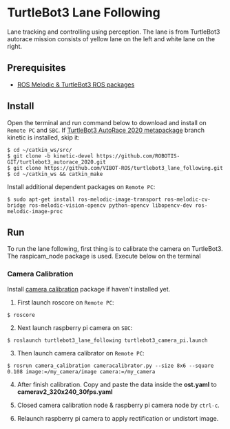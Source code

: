 
# TurtleBot3 Lane Following

Lane tracking and controlling using perception. The lane is from TurtleBot3 autorace mission consists of yellow lane on the left and white lane on the right.

## Prerequisites

- [ROS Melodic & TurtleBot3 ROS packages](https://emanual.robotis.com/docs/en/platform/turtlebot3/quick-start/)

## Install

Open the terminal and run command below to download and install on `Remote PC` and `SBC`. If [TurtleBot3 AutoRace 2020 metapackage](https://github.com/ROBOTIS-GIT/turtlebot3_autorace_2020) branch kinetic is installed, skip it:

    $ cd ~/catkin_ws/src/
    $ git clone -b kinetic-devel https://github.com/ROBOTIS-GIT/turtlebot3_autorace_2020.git
    $ git clone https://github.com/VIBOT-ROS/turtlebot3_lane_following.git
    $ cd ~/catkin_ws && catkin_make

Install additional dependent packages on `Remote PC`:

    $ sudo apt-get install ros-melodic-image-transport ros-melodic-cv-bridge ros-melodic-vision-opencv python-opencv libopencv-dev ros-melodic-image-proc

## Run

To run the lane following, first thing is to calibrate the camera on TurtleBot3. The raspicam_node package is used. Execute below on the terminal

### Camera Calibration

Install [camera calibration](http://wiki.ros.org/camera_calibration) package if haven't installed yet.

  1. First launch roscore on `Remote PC`:

    $ roscore

  2. Next launch raspberry pi camera on `SBC`:

    $ roslaunch turtlebot3_lane_following turtlebot3_camera_pi.launch

  3. Then launch camera calibrator on `Remote PC`:

    $ rosrun camera_calibration cameracalibrator.py --size 8x6 --square 0.108 image:=/my_camera/image camera:=/my_camera

  4. After finish calibration. Copy and paste the data inside the **ost.yaml** to **camerav2_320x240_30fps.yaml**

  5. Closed camera calibration node & raspberry pi camera node by `ctrl-c`.

  6. Relaunch raspberry pi camera to apply rectification or undistort image.
